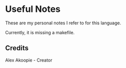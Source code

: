 # Useful Notes

These are my personal notes I refer to for this language.

Currently, it is missing a makefile.

## Credits

Alex Akoopie - Creator